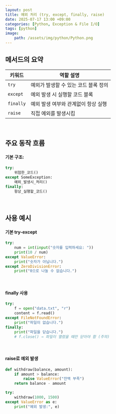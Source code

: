 ```yaml
---
layout: post
title: 예외 처리 (try, except, finally, raise)
date: 2025-07-17 13:00 +09:00
categories: [Python, Exception & File I/O]
tags: [python]
image:
    path: /assets/img/python/Python.png
---
```


## 메서드의 요약

| 키워드       | 역할 설명                 |
| --------- | --------------------- |
| `try`     | 예외가 발생할 수 있는 코드 블록 정의 |
| `except`  | 예외 발생 시 실행할 코드 블록     |
| `finally` | 예외 발생 여부와 관계없이 항상 실행  |
| `raise`   | 직접 예외를 발생시킴           |

<br>

## 주요 동작 흐름

#### 기본 구조:

```python
try:
    위험한_코드()
except SomeException:
    예외_발생시_처리()
finally:
    항상_실행할_코드()
```

<br>

## 사용 예시

#### 기본 try-except

```python
try:
    num = int(input("숫자를 입력하세요: "))
    print(10 / num)
except ValueError:
    print("숫자가 아닙니다.")
except ZeroDivisionError:
    print("0으로 나눌 수 없습니다.")
```

<br>

#### finally 사용

```python
try:
    f = open("data.txt", "r")
    content = f.read()
except FileNotFoundError:
    print("파일이 없습니다.")
finally:
    print("파일을 닫습니다.")
    # f.close() → 파일이 열렸을 때만 닫아야 함 (주의)
```

<br>

#### raise로 예외 발생

```python
def withdraw(balance, amount):
    if amount > balance:
        raise ValueError("잔액 부족")
    return balance - amount

try:
    withdraw(1000, 1500)
except ValueError as e:
    print("예외 발생:", e)
```
